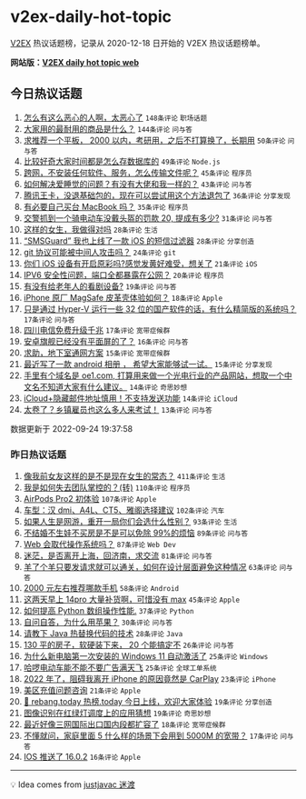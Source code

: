 # v2ex-daily-hot-topic

[V2EX](https://www.v2ex.com/) 热议话题榜，记录从 2020-12-18 日开始的 V2EX 热议话题榜单。

**网站版：[V2EX daily hot topic web](https://boojack.github.io/v2ex-daily-hot-topic-web/)**

## 今日热议话题

<!-- TODAY BEGIN -->

1. [怎么有这么恶心的人啊，太恶心了](https://www.v2ex.com/t/882570) `148条评论` `职场话题`
1. [大家用的最耐用的商品是什么？](https://www.v2ex.com/t/882563) `144条评论` `问与答`
1. [求推荐一个平板， 2000 以内，考研用，之后不打算换了，长期用](https://www.v2ex.com/t/882585) `50条评论` `问与答`
1. [比较好奇大家时间都是怎么存数据库的](https://www.v2ex.com/t/882628) `49条评论` `Node.js`
1. [跨网，不安装任何软件、服务，怎么传输文件呢？](https://www.v2ex.com/t/882592) `45条评论` `程序员`
1. [如何解决爱睡觉的问题？有没有大佬和我一样的？](https://www.v2ex.com/t/882608) `43条评论` `问与答`
1. [腾讯王卡，没退基础包的，现在可以尝试用这个方法退包了](https://www.v2ex.com/t/882588) `36条评论` `分享发现`
1. [有必要自己买台 MacBook 吗？](https://www.v2ex.com/t/882575) `35条评论` `程序员`
1. [交警抓到一个骑电动车没戴头盔的罚款 20, 提成有多少?](https://www.v2ex.com/t/882596) `31条评论` `问与答`
1. [这样的女生，我做得对吗](https://www.v2ex.com/t/882685) `28条评论` `生活`
1. [“SMSGuard” 我也上线了一款 iOS 的短信过滤器](https://www.v2ex.com/t/882564) `28条评论` `分享创造`
1. [git 协议可能被中间人攻击吗？](https://www.v2ex.com/t/882664) `24条评论` `git`
1. [你们 iOS 设备有开启原彩吗?感觉发黄好难受，想关了](https://www.v2ex.com/t/882665) `21条评论` `iOS`
1. [IPV6 安全性问题，端口全都暴露在公网？](https://www.v2ex.com/t/882576) `20条评论` `程序员`
1. [有没有给老年人的看剧设备?](https://www.v2ex.com/t/882619) `19条评论` `问与答`
1. [iPhone 原厂 MagSafe 皮革壳体验如何？](https://www.v2ex.com/t/882597) `18条评论` `Apple`
1. [只是通过 Hyper-V 运行一些 32 位的国产软件的话，有什么精简版的系统吗？](https://www.v2ex.com/t/882623) `17条评论` `问与答`
1. [四川电信免费升级千兆](https://www.v2ex.com/t/882582) `17条评论` `宽带症候群`
1. [安卓旗舰已经没有平面屏的了？](https://www.v2ex.com/t/882661) `16条评论` `问与答`
1. [求助，地下室通网方案](https://www.v2ex.com/t/882652) `15条评论` `宽带症候群`
1. [最近写了一款 android 相册 ， 希望大家能够试一试。](https://www.v2ex.com/t/882600) `15条评论` `分享发现`
1. [手里有个域名是 oe1.com, 打算用来做一个光电行业的产品网站，想取一个中文名不知道大家有什么建议。](https://www.v2ex.com/t/882601) `14条评论` `奇思妙想`
1. [iCloud+隐藏邮件地址慎用！不支持发送功能](https://www.v2ex.com/t/882561) `14条评论` `iCloud`
1. [太卷了？乡镇雇员也这么多人来考试！](https://www.v2ex.com/t/882671) `13条评论` `问与答`

数据更新于 2022-09-24 19:37:58

<!-- TODAY END -->

### 昨日热议话题

<!-- YESTERDAY BEGIN -->

1. [像我前女友这样的是不是现在女生的常态？](https://www.v2ex.com/t/882353) `411条评论` `生活`
1. [我是如何失去团队掌控的？(转)](https://www.v2ex.com/t/882400) `110条评论` `程序员`
1. [AirPods Pro2 初体验](https://www.v2ex.com/t/882311) `107条评论` `Apple`
1. [车型：汉 dmi、A4L、CT5、雅阁选择建议](https://www.v2ex.com/t/882331) `102条评论` `汽车`
1. [如果人生是网游，重开一局你们会选什么性别？](https://www.v2ex.com/t/882380) `93条评论` `生活`
1. [不结婚不生娃不买房是不是可以免除 99%的烦恼](https://www.v2ex.com/t/882436) `89条评论` `问与答`
1. [Web 会取代操作系统吗？](https://www.v2ex.com/t/882341) `87条评论` `Web Dev`
1. [迷茫，是否离开上海，回济南，求交流](https://www.v2ex.com/t/882291) `81条评论` `问与答`
1. [羊了个羊只要发请求就可以通关，如何在设计层面避免这种情况](https://www.v2ex.com/t/882304) `63条评论` `问与答`
1. [2000 元左右推荐哪款手机](https://www.v2ex.com/t/882307) `58条评论` `Android`
1. [这两天早上 14pro 大量补货啊，可惜没有 max](https://www.v2ex.com/t/882284) `45条评论` `Apple`
1. [如何提高 Python 数组操作性能.](https://www.v2ex.com/t/882441) `37条评论` `Python`
1. [自问自答，为什么用苹果？](https://www.v2ex.com/t/882376) `30条评论` `问与答`
1. [请教下 Java 热替换代码的技术](https://www.v2ex.com/t/882334) `28条评论` `Java`
1. [130 平的房子，软硬装下来， 20 个能搞定不](https://www.v2ex.com/t/882395) `26条评论` `问与答`
1. [为什么新电脑第一次安装的 Windows 11 自动激活了](https://www.v2ex.com/t/882459) `25条评论` `Windows`
1. [哈啰电动车能不能不要广告满天飞](https://www.v2ex.com/t/882292) `25条评论` `全球工单系统`
1. [2022 年了，阻碍我离开 iPhone 的原因竟然是 CarPlay](https://www.v2ex.com/t/882430) `23条评论` `iPhone`
1. [美区充值问题咨询](https://www.v2ex.com/t/882301) `21条评论` `Apple`
1. [🎉 rebang.today 热榜.today 今日上线，欢迎大家体验](https://www.v2ex.com/t/882419) `19条评论` `分享创造`
1. [图像识别在红绿灯调度上的应用猜想](https://www.v2ex.com/t/882288) `19条评论` `奇思妙想`
1. [最近好像三网国际出口国内段都扩容了](https://www.v2ex.com/t/882501) `18条评论` `宽带症候群`
1. [不懂就问，家庭里面 5 什么样的场景下会用到 5000M 的宽带？](https://www.v2ex.com/t/882504) `17条评论` `问与答`
1. [IOS 推送了 16.0.2](https://www.v2ex.com/t/882299) `16条评论` `Apple`

<!-- YESTERDAY END -->

---

💡 Idea comes from [justjavac 迷渡](https://github.com/justjavac/)

